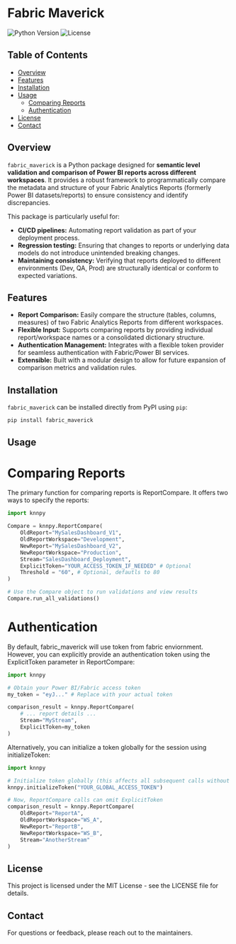 # Fabric Maverick

![Python Version](https://img.shields.io/badge/Python-3.9%2B-blue.svg)
![License](https://img.shields.io/badge/License-MIT-green.svg)

## Table of Contents

* [Overview](#overview)
* [Features](#features)
* [Installation](#installation)
* [Usage](#usage)
    * [Comparing Reports](#comparing-reports)
    * [Authentication](#authentication)
* [License](#license)
* [Contact](#contact)

## Overview

`fabric_maverick` is a Python package designed for **semantic level validation and comparison of Power BI reports across different workspaces**. It provides a robust framework to programmatically compare the metadata and structure of your Fabric Analytics Reports (formerly Power BI datasets/reports) to ensure consistency and identify discrepancies.

This package is particularly useful for:
* **CI/CD pipelines:** Automating report validation as part of your deployment process.
* **Regression testing:** Ensuring that changes to reports or underlying data models do not introduce unintended breaking changes.
* **Maintaining consistency:** Verifying that reports deployed to different environments (Dev, QA, Prod) are structurally identical or conform to expected variations.

## Features

* **Report Comparison:** Easily compare the structure (tables, columns, measures) of two Fabric Analytics Reports from different workspaces.
* **Flexible Input:** Supports comparing reports by providing individual report/workspace names or a consolidated dictionary structure.
* **Authentication Management:** Integrates with a flexible token provider for seamless authentication with Fabric/Power BI services.
* **Extensible:** Built with a modular design to allow for future expansion of comparison metrics and validation rules.

## Installation

`fabric_maverick` can be installed directly from PyPI using `pip`:
```bash
pip install fabric_maverick
```

## Usage
# Comparing Reports
The primary function for comparing reports is ReportCompare. It offers two ways to specify the reports:

```python
import knnpy

Compare = knnpy.ReportCompare(
    OldReport="MySalesDashboard_V1",
    OldReportWorkspace="Development",
    NewReport="MySalesDashboard_V2",
    NewReportWorkspace="Production",
    Stream="SalesDashboard_Deployment",
    ExplicitToken="YOUR_ACCESS_TOKEN_IF_NEEDED" # Optional
    Threshold = "60", # Optional, defautls to 80
)

# Use the Compare object to run validations and view results
Compare.run_all_validations()
```
# Authentication

By default, fabric_maverick will use token from fabric enviornment. However, you can explicitly provide an authentication token using the ExplicitToken parameter in ReportCompare:

```python
import knnpy

# Obtain your Power BI/Fabric access token
my_token = "eyJ..." # Replace with your actual token

comparison_result = knnpy.ReportCompare(
    # ... report details ...
    Stream="MyStream",
    ExplicitToken=my_token
)
```
Alternatively, you can initialize a token globally for the session using initializeToken:

```python
import knnpy

# Initialize token globally (this affects all subsequent calls without ExplicitToken)
knnpy.initializeToken("YOUR_GLOBAL_ACCESS_TOKEN")

# Now, ReportCompare calls can omit ExplicitToken
comparison_result = knnpy.ReportCompare(
    OldReport="ReportA",
    OldReportWorkspace="WS_A",
    NewReport="ReportB",
    NewReportWorkspace="WS_B",
    Stream="AnotherStream"
)
```
## License
This project is licensed under the MIT License - see the LICENSE file for details.

## Contact
For questions or feedback, please reach out to the maintainers.